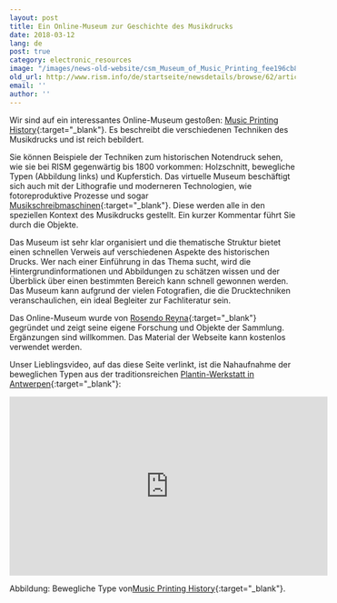 ```yaml
---
layout: post
title: Ein Online-Museum zur Geschichte des Musikdrucks
date: 2018-03-12
lang: de
post: true
category: electronic_resources
image: "/images/news-old-website/csm_Museum_of_Music_Printing_fee196cb8b.jpg"
old_url: http://www.rism.info/de/startseite/newsdetails/browse/62/article/64/the-music-printing-history-online-museum.html
email: ''
author: ''
---
```



Wir sind auf ein interessantes Online-Museum gestoßen: [Music Printing History](http://www.musicprintinghistory.org/){:target="_blank"}. Es beschreibt die verschiedenen Techniken des Musikdrucks und ist reich bebildert.

Sie können Beispiele der Techniken zum historischen Notendruck sehen, wie sie bei RISM gegenwärtig bis 1800 vorkommen: Holzschnitt, bewegliche Typen (Abbildung links) und Kupferstich. Das virtuelle Museum beschäftigt sich auch mit der Lithografie und moderneren Technologien, wie fotoreproduktive Prozesse und sogar [Musikschreibmaschinen](http://www.musicprintinghistory.org/music-typewriters){:target="_blank"}. Diese werden alle in den speziellen Kontext des Musikdrucks gestellt. Ein kurzer Kommentar führt Sie durch die Objekte.

Das Museum ist sehr klar organisiert und die thematische Struktur bietet einen schnellen Verweis auf verschiedenen Aspekte des historischen Drucks. Wer nach einer Einführung in das Thema sucht, wird die Hintergrundinformationen und Abbildungen zu schätzen wissen und der Überblick über einen bestimmten Bereich kann schnell gewonnen werden. Das Museum kann aufgrund der vielen Fotografien, die die Drucktechniken veranschaulichen, ein ideal Begleiter zur Fachliteratur sein.

Das Online-Museum wurde von [Rosendo Reyna](http://www.musicprintinghistory.org/about){:target="_blank"} gegründet und zeigt seine eigene Forschung und Objekte der Sammlung. Ergänzungen sind willkommen. Das Material der Webseite kann kostenlos verwendet werden.

Unser Lieblingsvideo, auf das diese Seite verlinkt, ist die Nahaufnahme der beweglichen Typen aus der traditionsreichen [Plantin-Werkstatt in Antwerpen](https://opac.rism.info/search?View=rism&q=Plantin&Language=en){:target="_blank"}:

<iframe width="560" height="315" src="https://www.youtube.com/embed/3n0s7nsdsrk" frameborder="0" allow="autoplay; encrypted-media" allowfullscreen></iframe>


Abbildung: Bewegliche Type von[Music Printing History](http://www.musicprintinghistory.org/music-type/making-music-type){:target="_blank"}.


